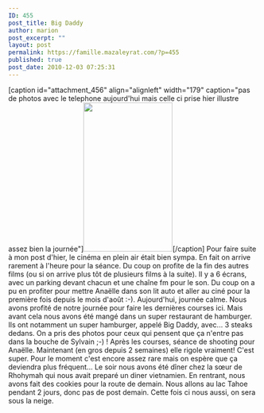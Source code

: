 ```yaml
---
ID: 455
post_title: Big Daddy
author: marion
post_excerpt: ""
layout: post
permalink: https://famille.mazaleyrat.com/?p=455
published: true
post_date: 2010-12-03 07:25:31
---
```

[caption id="attachment_456" align="alignleft" width="179" caption="pas de photos avec le telephone aujourd'hui mais celle ci prise hier illustre assez bien la journée"]<a href="http://famille.mazaleyrat.com/wp-content/uploads/2010/12/IMAG0078.jpg"><img src="http://famille.mazaleyrat.com/wp-content/uploads/2010/12/IMAG0078-179x300.jpg" alt="" title="IMAG0078" width="179" height="300" class="size-medium wp-image-456" /></a>[/caption] Pour faire suite à mon post d'hier, le cinéma en plein air était bien sympa. En fait on arrive rarement à l'heure pour la séance. Du coup on profite de la fin des autres films (ou si on arrive plus tôt de plusieurs films à la suite). Il y a 6 écrans, avec un parking devant chacun et une chaîne fm pour le son. Du coup on a pu en profiter pour mettre Anaëlle dans son lit auto et aller au ciné pour la première fois depuis le mois d'août :-).
Aujourd'hui, journée calme. Nous avons profité de notre journée pour faire les dernières courses ici. Mais avant cela nous avons été mangé dans un super restaurant de hamburger. Ils ont notamment un super hamburger, appelé Big Daddy, avec... 3 steaks dedans. On a pris des photos pour ceux qui pensent que ça n'entre pas dans la bouche de Sylvain ;-) !
Après les courses, séance de shooting pour Anaëlle. Maintenant (en gros depuis 2 semaines) elle rigole vraiment! C'est super. Pour le moment c'est encore assez rare mais on espère que ça deviendra plus fréquent...
Le soir nous avons été dîner chez la sœur de Rhohymah qui nous avait preparé un diner vietnamien. En rentrant, nous avons fait des cookies pour la route de demain. Nous allons au lac Tahoe pendant 2 jours, donc pas de post demain. Cette fois ci nous aussi, on sera sous la neige.